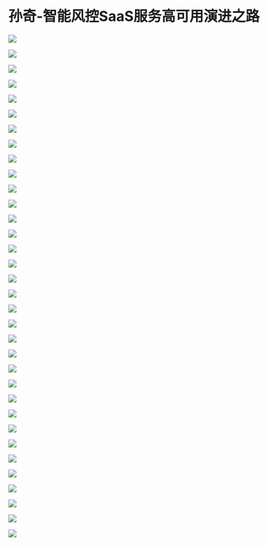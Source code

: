 # 孙奇-智能风控SaaS服务高可用演进之路

![](images\093736188RNUdKd\201905130937_4.png)

![](images\093736188RNUdKd\201905130937_5.png)

![](images\093736188RNUdKd\201905130937_6.png)

![](images\093736188RNUdKd\201905130937_7.png)

![](images\093736188RNUdKd\201905130937_8.png)

![](images\093736188RNUdKd\201905130937_9.png)

![](images\093736188RNUdKd\201905130937_10.png)

![](images\093736188RNUdKd\201905130937_11.png)

![](images\093736188RNUdKd\201905130937_12.png)

![](images\093736188RNUdKd\201905130937_13.png)

![](images\093736188RNUdKd\201905130937_14.png)

![](images\093736188RNUdKd\201905130937_15.png)

![](images\093736188RNUdKd\201905130937_16.png)

![](images\093736188RNUdKd\201905130937_17.png)

![](images\093736188RNUdKd\201905130937_18.png)

![](images\093736188RNUdKd\201905130937_19.png)

![](images\093736188RNUdKd\201905130937_20.png)

![](images\093736188RNUdKd\201905130937_21.png)

![](images\093736188RNUdKd\201905130937_22.png)

![](images\093736188RNUdKd\201905130937_23.png)

![](images\093736188RNUdKd\201905130937_24.png)

![](images\093736188RNUdKd\201905130937_25.png)

![](images\093736188RNUdKd\201905130937_26.png)

![](images\093736188RNUdKd\201905130937_27.png)

![](images\093736188RNUdKd\201905130937_28.png)

![](images\093736188RNUdKd\201905130937_29.png)

![](images\093736188RNUdKd\201905130937_30.png)

![](images\093736188RNUdKd\201905130937_31.png)

![](images\093736188RNUdKd\201905130937_32.png)

![](images\093736188RNUdKd\201905130937_33.png)

![](images\093736188RNUdKd\201905130937_34.png)

![](images\093736188RNUdKd\201905130937_35.png)

![](images\093736188RNUdKd\201905130937_36.png)

![](images\093736188RNUdKd\201905130937_37.png)

